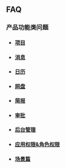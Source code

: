 ## FAQ
### 产品功能类问题


* #### [项目](/chang-jian-wen-ti/chan-pin-cao-zuo-lei-wen-ti/xiang-mu.md)

* #### [消息](/chang-jian-wen-ti/chan-pin-cao-zuo-lei-wen-ti/xiao-xi.md)

* #### [日历](/chang-jian-wen-ti/chan-pin-cao-zuo-lei-wen-ti/ri-li.md)

* #### [网盘](/chang-jian-wen-ti/chan-pin-cao-zuo-lei-wen-ti/wang-pan.md)

* #### [简报](/chang-jian-wen-ti/chan-pin-cao-zuo-lei-wen-ti/jian-bao.md)

* #### [审批](/chang-jian-wen-ti/chan-pin-cao-zuo-lei-wen-ti/shen-pi.md)

* #### [后台管理](/chang-jian-wen-ti/chan-pin-cao-zuo-lei-wen-ti/hou-tai-guan-li.md)

* #### [应用权限&角色权限](/chang-jian-wen-ti/chan-pin-cao-zuo-lei-wen-ti/ying-yong-quan-965026-jiao-se-quan-xian.md)

* #### [场景篇](/chang-jian-wen-ti/chan-pin-cao-zuo-lei-wen-ti/shi-yong-pian.md)

